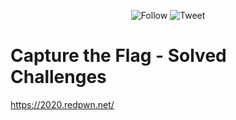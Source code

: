 <p align="center">
    <img alt="Follow" src="https://img.shields.io/github/followers/EffectRenan?style=social">
    <img alt="Tweet" src="https://img.shields.io/twitter/follow/EffectRenan?label=Follow&style=social">
</p>

# Capture the Flag - Solved Challenges

https://2020.redpwn.net/

